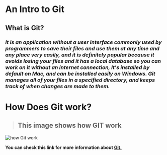 # An Intro to Git
## What is Git?
### *It is an application without a user interface commonly used by programmers to save their files and use them at any time and any place very easily, and it is definitely popular because it avoids losing your files and it has a local database so you can work on it without an internet connection, It's installed by default on Mac, and can be installed easily on Windows. Git manages all of your files in a specified directory, and keeps track of when changes are made to them.*



# How Does Git work?
> ##  This image shows how GIT work 
![how Git work](https://miro.medium.com/max/3200/1*2QHqhirz3VbOCjfEwFbVXA.png)

  **You can check this link for more information about [Git.](https://blog.udemy.com/git-tutorial-a-comprehensive-guide/#7_2)** 
